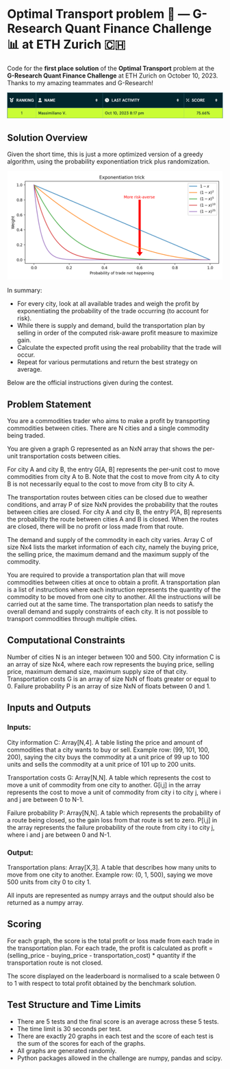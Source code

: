 # Optimal Transport problem 🚚 — G-Research Quant Finance Challenge 📊 at ETH Zurich 🇨🇭

Code for the **first place solution** of the **Optimal Transport** problem at the **G-Research Quant Finance Challenge** at ETH Zurich on October 10, 2023. Thanks to my amazing teammates and G-Research!

<img title="Leaderboard" alt="Leaderboard" src="score.png">

## Solution Overview

Given the short time, this is just a more optimized version of a greedy algorithm, using the probability exponentiation trick plus randomization.

<img title="Exponentiation trick" alt="Exponentiation trick" src="exponentiation_trick.png">

In summary:
- For every city, look at all available trades and weigh the profit by exponentiating the probability of the trade occurring (to account for risk).
- While there is supply and demand, build the transportation plan by selling in order of the computed risk-aware profit measure to maximize gain.
- Calculate the expected profit using the real probability that the trade will occur.
- Repeat for various permutations and return the best strategy on average.

Below are the official instructions given during the contest.

## Problem Statement

You are a commodities trader who aims to make a profit by transporting commodities between cities. There are N cities and a single commodity being traded.

You are given a graph G represented as an NxN array that shows the per-unit transportation costs between cities.

For city A and city B, the entry G[A, B] represents the per-unit cost to move commodities from city A to B. Note that the cost to move from city A to city B is not necessarily equal to the cost to move from city B to city A.

The transportation routes between cities can be closed due to weather conditions, and array P of size NxN provides the probability that the routes between cities are closed. For city A and city B, the entry P[A, B] represents the probability the route between cities A and B is closed. When the routes are closed, there will be no profit or loss made from that route.

The demand and supply of the commodity in each city varies. Array C of size Nx4 lists the market information of each city, namely the buying price, the selling price, the maximum demand and the maximum supply of the commodity.

You are required to provide a transportation plan that will move commodities between cities at once to obtain a profit. A transportation plan is a list of instructions where each instruction represents the quantity of the commodity to be moved from one city to another. All the instructions will be carried out at the same time. The transportation plan needs to satisfy the overall demand and supply constraints of each city. It is not possible to transport commodities through multiple cities.

## Computational Constraints

Number of cities N is an integer between 100 and 500.
City information C is an array of size Nx4, where each row represents the buying price, selling price, maximum demand size, maximum supply size of that city.
Transportation costs G is an array of size NxN of floats greater or equal to 0.
Failure probability P is an array of size NxN of floats between 0 and 1.

## Inputs and Outputs

### Inputs:

City information C: Array[N,4]. A table listing the price and amount of commodities that a city wants to buy or sell. Example row: (99, 101, 100, 200), saying the city buys the commodity at a unit price of 99 up to 100 units and sells the commodity at a unit price of 101 up to 200 units.

Transportation costs G: Array[N,N]. A table which represents the cost to move a unit of commodity from one city to another. G[i,j] in the array represents the cost to move a unit of commodity from city i to city j, where i and j are between 0 to N-1.

Failure probability P: Array[N,N]. A table which represents the probability of a route being closed, so the gain loss from that route is set to zero. P[i,j] in the array represents the failure probability of the route from city i to city j, where i and j are between 0 and N-1.

### Output:

Transportation plans: Array[X,3]. A table that describes how many units to move from one city to another. Example row: (0, 1, 500), saying we move 500 units from city 0 to city 1.

All inputs are represented as numpy arrays and the output should also be returned as a numpy array.

## Scoring

For each graph, the score is the total profit or loss made from each trade in the transportation plan. For each trade, the profit is calculated as profit = (selling_price - buying_price - transportation_cost) * quantity if the transportation route is not closed.

The score displayed on the leaderboard is normalised to a scale between 0 to 1 with respect to total profit obtained by the benchmark solution.

## Test Structure and Time Limits

- There are 5 tests and the final score is an average across these 5 tests.
- The time limit is 30 seconds per test.
- There are exactly 20 graphs in each test and the score of each test is the sum of the scores for each of the graphs.
- All graphs are generated randomly.
- Python packages allowed in the challenge are numpy, pandas and scipy.
